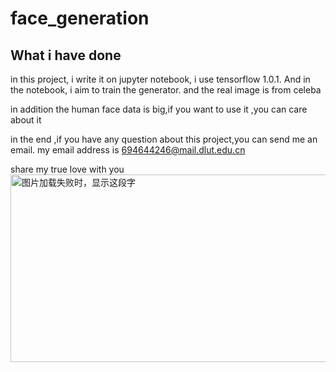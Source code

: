 # face_generation
## What i have done
in this project, i write it on jupyter  notebook, i use tensorflow 1.0.1. And in the notebook, i aim to train the generator. and the real image is from celeba

in addition the human face data is big,if you want to use it ,you can care about it

in the end ,if you have any question about this project,you can send me an email.
my email address is 694644246@mail.dlut.edu.cn

share my true love with you
<img src="http://www.qqzhi.com/uploadpic/2015-01-22/164939359.jpg" width="533" height="300" alt="图片加载失败时，显示这段字"/>
